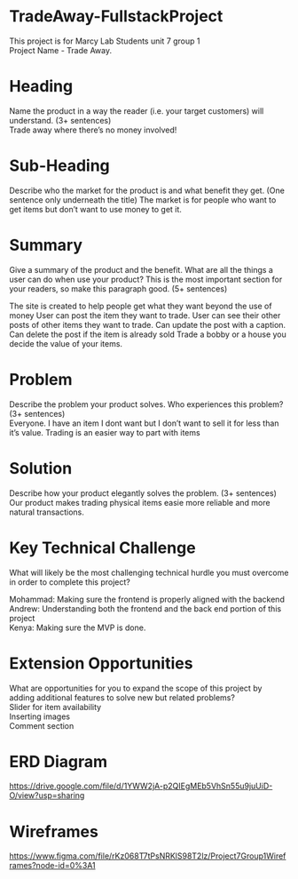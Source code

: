 # TradeAway-FullstackProject
This project is for Marcy Lab Students unit 7 group 1 <br>
Project Name - Trade Away. 


# Heading
Name the product in a way the reader (i.e. your target customers) will understand. (3+ sentences)
<br>
Trade away where there’s no money involved! 



# Sub-Heading
Describe who the market for the product is and what benefit they get. (One sentence only underneath the title)
The market is for people who want to get items but don’t want to use money to get it. 

# Summary
Give a summary of the product and the benefit. What are all the things a user can do when use your product? This is the most important section for your readers, so make this paragraph good. (5+ sentences)

The site is created to help people get what they want beyond the use of money 
User can post the item they want to trade. User can see their other posts of other items they want to trade.  Can update the post with a caption. Can delete the post if the item is already sold
Trade a bobby or a house you decide the value of your items. 


# Problem
Describe the problem your product solves. Who experiences this problem? (3+ sentences) <br>
Everyone. I have an item I dont want but I don’t want to sell it for less than it’s value. Trading is an easier way to part with items 


# Solution
Describe how your product elegantly solves the problem. (3+ sentences)
<br>
Our product makes trading physical items easie more reliable and more natural transactions. 

# Key Technical Challenge
What will likely be the most challenging technical hurdle you must overcome in order to complete this project?
<br>

Mohammad: Making sure the frontend is properly aligned with the backend 
<br>
Andrew: Understanding both the frontend and the back end portion of this project
<br>
Kenya: Making sure the MVP is done. 
<br>

# Extension Opportunities
What are opportunities for you to expand the scope of this project by adding additional features to solve new but related problems?
<br>
Slider for item availability 
<br>
Inserting images 
<br>
Comment section
<br>

# ERD Diagram
https://drive.google.com/file/d/1YWW2jA-p2QIEgMEb5VhSn55u9juUiD-O/view?usp=sharing 

# Wireframes
https://www.figma.com/file/rKz068T7tPsNRKlS98T2lz/Project7Group1Wireframes?node-id=0%3A1
